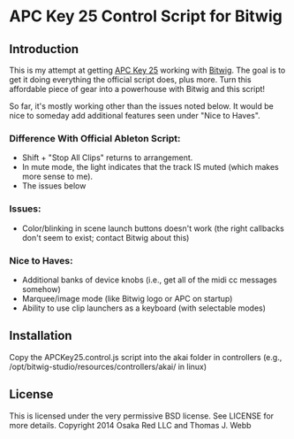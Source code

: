 APC Key 25 Control Script for Bitwig
====================================

Introduction
------------

This is my attempt at getting
[APC Key 25](http://www.akaipro.com/product/apc-key-25) working with [Bitwig](http://www.bitwig.com).
The goal is to get it doing everything the official script does, plus more. Turn this affordable
piece of gear into a powerhouse with Bitwig and this script!

So far, it's mostly working other than the issues noted below. It would be nice to someday add
additional features seen under "Nice to Haves".

### Difference With Official Ableton Script:

* Shift + "Stop All Clips" returns to arrangement.
* In mute mode, the light indicates that the track IS muted (which makes more sense to me).
* The issues below

### Issues:

* Color/blinking in scene launch buttons doesn't work (the right callbacks don't seem to exist; contact Bitwig about this)

### Nice to Haves:

* Additional banks of device knobs (i.e., get all of the midi cc messages somehow)
* Marquee/image mode (like Bitwig logo or APC on startup)
* Ability to use clip launchers as a keyboard (with selectable modes)

Installation
------------

Copy the APCKey25.control.js script into the akai folder in controllers
(e.g., /opt/bitwig-studio/resources/controllers/akai/ in linux)

License
-------

This is licensed under the very permissive BSD license. See LICENSE for more details.
Copyright 2014 Osaka Red LLC and Thomas J. Webb
